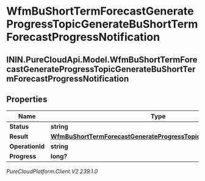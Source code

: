 # WfmBuShortTermForecastGenerateProgressTopicGenerateBuShortTermForecastProgressNotification

## ININ.PureCloudApi.Model.WfmBuShortTermForecastGenerateProgressTopicGenerateBuShortTermForecastProgressNotification

## Properties

|Name | Type | Description | Notes|
|------------ | ------------- | ------------- | -------------|
| **Status** | **string** |  | [optional] |
| **Result** | [**WfmBuShortTermForecastGenerateProgressTopicBuShortTermForecast**](WfmBuShortTermForecastGenerateProgressTopicBuShortTermForecast) |  | [optional] |
| **OperationId** | **string** |  | [optional] |
| **Progress** | **long?** |  | [optional] |



_PureCloudPlatform.Client.V2 239.1.0_
